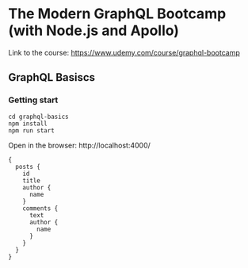 # The Modern GraphQL Bootcamp (with Node.js and Apollo)

Link to the course: https://www.udemy.com/course/graphql-bootcamp


## GraphQL Basiscs

### Getting start
```
cd graphql-basics 
npm install
npm run start
```

Open in the browser: http://localhost:4000/
```
{
  posts {
    id
    title 
    author {
      name
    }
    comments {
      text 
      author {
        name
      }
    }
  }
}
```